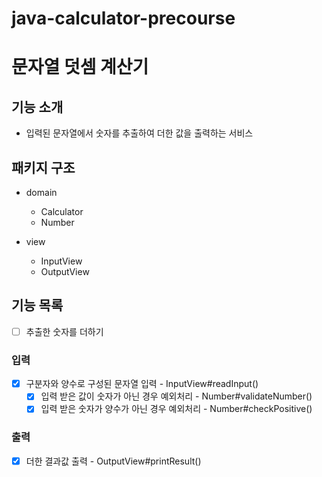 # java-calculator-precourse

# 문자열 덧셈 계산기

## 기능 소개

- 입력된 문자열에서 숫자를 추출하여 더한 값을 출력하는 서비스

## 패키지 구조

- domain
    - Calculator
    - Number

- view
    - InputView
    - OutputView

## 기능 목록

- [ ] 추출한 숫자를 더하기

### 입력

- [x] 구분자와 양수로 구성된 문자열 입력 - InputView#readInput()
    - [x] 입력 받은 값이 숫자가 아닌 경우 예외처리 - Number#validateNumber()
    - [x] 입력 받은 숫자가 양수가 아닌 경우 예외처리 - Number#checkPositive()

### 출력

- [x] 더한 결과값 출력 - OutputView#printResult()